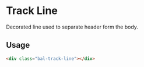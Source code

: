 # Track Line

Decorated line used to separate header form the body.

## Usage

```html
<div class="bal-track-line"></div>
```
